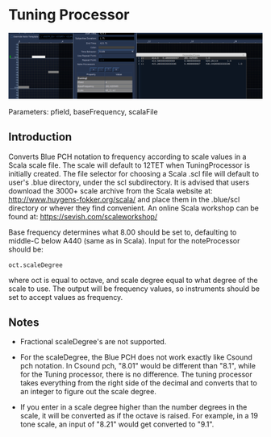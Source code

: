 # Tuning Processor

![](../../../images/TuningProcessor.png)

Parameters: pfield, baseFrequency, scalaFile

## Introduction

Converts Blue PCH notation to frequency according to scale values in a
Scala scale file. The scale will default to 12TET when TuningProcessor
is initially created. The file selector for choosing a Scala .scl file
will default to user's .blue directory, under the scl subdirectory. It
is advised that users download the 3000+ scale archive from the Scala
website at: http://www.huygens-fokker.org/scala/ and place them in the
.blue/scl directory or whever they find convenient. An online Scala 
workshop can be found at: https://sevish.com/scaleworkshop/

Base frequency determines what 8.00 should be set to, defaulting to
middle-C below A440 (same as in Scala). Input for the noteProcessor
should be:

    oct.scaleDegree

where oct is equal to octave, and scale degree equal to what degree of
the scale to use. The output will be frequency values, so instruments
should be set to accept values as frequency.

## Notes

  - Fractional scaleDegree's are not supported.

  - For the scaleDegree, the Blue PCH does not work exactly like Csound
    pch notation. In Csound pch, "8.01" would be different than "8.1",
    while for the Tuning processor, there is no difference. The tuning
    processor takes everything from the right side of the decimal and
    converts that to an integer to figure out the scale degree.

  - If you enter in a scale degree higher than the number degrees in the
    scale, it will be converted as if the octave is raised. For example,
    in a 19 tone scale, an input of "8.21" would get converted to "9.1".
